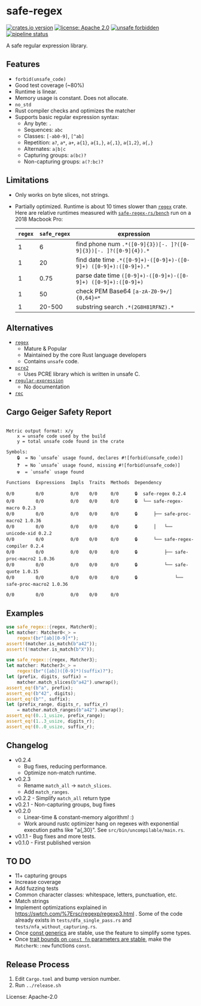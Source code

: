 # safe-regex

[![crates.io version](https://img.shields.io/crates/v/safe-regex.svg)](https://crates.io/crates/safe-regex)
[![license: Apache 2.0](https://gitlab.com/leonhard-llc/safe-regex-rs/-/raw/main/license-apache-2.0.svg)](http://www.apache.org/licenses/LICENSE-2.0)
[![unsafe forbidden](https://gitlab.com/leonhard-llc/safe-regex-rs/-/raw/main/unsafe-forbidden-success.svg)](https://github.com/rust-secure-code/safety-dance/)
[![pipeline status](https://gitlab.com/leonhard-llc/safe-regex-rs/badges/main/pipeline.svg)](https://gitlab.com/leonhard-llc/safe-regex-rs/-/pipelines)

A safe regular expression library.

## Features
- `forbid(unsafe_code)`
- Good test coverage (~80%)
- Runtime is linear.
- Memory usage is constant.  Does not allocate.
- `no_std`
- Rust compiler checks and optimizes the matcher
- Supports basic regular expression syntax:
  - Any byte: `.`
  - Sequences: `abc`
  - Classes: `[-ab0-9]`, `[^ab]`
  - Repetition: `a?`, `a*`, `a+`, `a{1}`, `a{1,}`, `a{,1}`, `a{1,2}`, `a{,}`
  - Alternates: `a|b|c`
  - Capturing groups: `a(bc)?`
  - Non-capturing groups: `a(?:bc)?`

## Limitations
- Only works on byte slices, not strings.
- Partially optimized.  Runtime is about 10 times slower than
  [`regex`](https://crates.io/crates/regex) crate.
  Here are relative runtimes measured with
  [`safe-regex-rs/bench`](https://gitlab.com/leonhard-llc/safe-regex-rs/-/tree/main/bench)
  run on a 2018 Macbook Pro:

  | `regex` | `safe_regex` | expression |
  | ----- | ---------- | ---------- |
  | 1 | 6 | find phone num `.*([0-9]{3})[-. ]?([0-9]{3})[-. ]?([0-9]{4}).*` |
  | 1 | 20 | find date time `.*([0-9]+)-([0-9]+)-([0-9]+) ([0-9]+):([0-9]+).*` |
  | 1 | 0.75 | parse date time `([0-9]+)-([0-9]+)-([0-9]+) ([0-9]+):([0-9]+)` |
  | 1 | 50 | check PEM Base64 `[a-zA-Z0-9+/]{0,64}=*` |
  | 1 | 20-500 | substring search `.*(2G8H81RFNZ).*` |

## Alternatives
- [`regex`](https://crates.io/crates/regex)
  - Mature & Popular
  - Maintained by the core Rust language developers
  - Contains `unsafe` code.
- [`pcre2`](https://crates.io/crates/pcre2)
  - Uses PCRE library which is written in unsafe C.
- [`regular-expression`](https://crates.io/crates/regular-expression)
  - No documentation
- [`rec`](https://crates.io/crates/rec)

## Cargo Geiger Safety Report
```

Metric output format: x/y
    x = unsafe code used by the build
    y = total unsafe code found in the crate

Symbols: 
    🔒  = No `unsafe` usage found, declares #![forbid(unsafe_code)]
    ❓  = No `unsafe` usage found, missing #![forbid(unsafe_code)]
    ☢️  = `unsafe` usage found

Functions  Expressions  Impls  Traits  Methods  Dependency

0/0        0/0          0/0    0/0     0/0      🔒  safe-regex 0.2.4
0/0        0/0          0/0    0/0     0/0      🔒  └── safe-regex-macro 0.2.3
0/0        0/0          0/0    0/0     0/0      🔒      ├── safe-proc-macro2 1.0.36
0/0        0/0          0/0    0/0     0/0      🔒      │   └── unicode-xid 0.2.2
0/0        0/0          0/0    0/0     0/0      🔒      └── safe-regex-compiler 0.2.4
0/0        0/0          0/0    0/0     0/0      🔒          ├── safe-proc-macro2 1.0.36
0/0        0/0          0/0    0/0     0/0      🔒          └── safe-quote 1.0.15
0/0        0/0          0/0    0/0     0/0      🔒              └── safe-proc-macro2 1.0.36

0/0        0/0          0/0    0/0     0/0    

```
## Examples
```rust
use safe_regex::{regex, Matcher0};
let matcher: Matcher0<_> =
    regex!(br"[ab][0-9]*");
assert!(matcher.is_match(b"a42"));
assert!(!matcher.is_match(b"X"));
```

```rust
use safe_regex::{regex, Matcher3};
let matcher: Matcher3<_> =
    regex!(br"([ab])([0-9]*)(suffix)?");
let (prefix, digits, suffix) =
    matcher.match_slices(b"a42").unwrap();
assert_eq!(b"a", prefix);
assert_eq!(b"42", digits);
assert_eq!(b"", suffix);
let (prefix_range, digits_r, suffix_r)
    = matcher.match_ranges(b"a42").unwrap();
assert_eq!(0..1_usize, prefix_range);
assert_eq!(1..3_usize, digits_r);
assert_eq!(0..0_usize, suffix_r);
```

## Changelog
- v0.2.4
  - Bug fixes, reducing performance.
  - Optimize non-match runtime.
- v0.2.3
  - Rename `match_all` -> `match_slices`.
  - Add `match_ranges`.
- v0.2.2 - Simplify `match_all` return type
- v0.2.1 - Non-capturing groups, bug fixes
- v0.2.0
  - Linear-time & constant-memory algorithm! :)
  - Work around rustc optimizer hang on regexes with exponential execution paths like "a{,30}".
    See `src/bin/uncompilable/main.rs`.
- v0.1.1 - Bug fixes and more tests.
- v0.1.0 - First published version

## TO DO
- 11+ capturing groups
- Increase coverage
- Add fuzzing tests
- Common character classes: whitespace, letters, punctuation, etc.
- Match strings
- Implement optimizations explained in <https://swtch.com/%7Ersc/regexp/regexp3.html> .
  Some of the code already exists in `tests/dfa_single_pass.rs`
  and `tests/nfa_without_capturing.rs`.
- Once [const generics](https://github.com/rust-lang/rust/issues/44580)
  are stable, use the feature to simplify some types.
- Once
  [trait bounds on `const fn` parameters are stable](https://github.com/rust-lang/rust/issues/57563),
  make the `MatcherN::new` functions `const`.
## Release Process
1. Edit `Cargo.toml` and bump version number.
1. Run `../release.sh`

License: Apache-2.0
